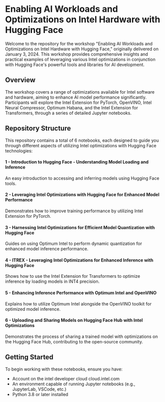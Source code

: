 # Enabling AI Workloads and Optimizations on Intel Hardware with Hugging Face

Welcome to the repository for the workshop "Enabling AI Workloads and Optimizations on Intel Hardware with Hugging Face," originally delivered on January 3, 2024. This workshop provides comprehensive insights and practical examples of leveraging various Intel optimizations in conjunction with Hugging Face's powerful tools and libraries for AI development.

## Overview

The workshop covers a range of optimizations available for Intel software and hardware, aiming to enhance AI model performance significantly. Participants will explore the Intel Extension for PyTorch, OpenVINO, Intel Neural Compressor, Optimum Habana, and the Intel Extension for Transformers, through a series of detailed Jupyter notebooks.

## Repository Structure

This repository contains a total of 6 notebooks, each designed to guide you through different aspects of utilizing Intel optimizations with Hugging Face technologies:

#### 1 - Introduction to Hugging Face - Understanding Model Loading and Inference
An easy introduction to accessing and inferring models using Hugging Face tools.

#### 2 - Leveraging Intel Optimizations with Hugging Face for Enhanced Model Performance
Demonstrates how to improve training performance by utilizing Intel Extension for PyTorch.

#### 3 - Harnessing Intel Optimizations for Efficient Model Quantization with Hugging Face
Guides on using Optimum Intel to perform dynamic quantization for enhanced model inference performance.

#### 4 - ITREX - Leveraging Intel Optimizations for Enhanced Inference with Hugging Face
Shows how to use the Intel Extension for Transformers to optimize inference by loading models in INT4 precision.

#### 5 - Enhancing Inference Performance with Optimum Intel and OpenVINO
Explains how to utilize Optimum Intel alongside the OpenVINO toolkit for optimized model inference.

#### 6 - Uploading and Sharing Models on Hugging Face Hub with Intel Optimizations
Demonstrates the process of sharing a trained model with optimizations on the Hugging Face Hub, contributing to the open-source community.

## Getting Started

To begin working with these notebooks, ensure you have:

- Account on the intel developer cloud cloud.intel.com 
- An environment capable of running Jupyter notebooks (e.g., JupyterLab, VSCode, etc.)
- Python 3.8 or later installed

